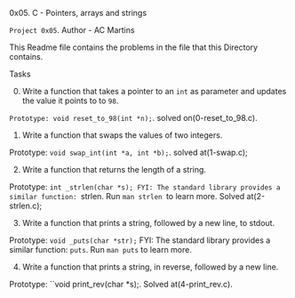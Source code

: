 0x05. C - Pointers, arrays and strings

``Project 0x05``.
Author - AC Martins

This Readme file contains the problems in the file that this Directory contains.

Tasks

0. Write a function that takes a pointer to an ``int`` as parameter and updates the value it points to to ``98``.

``Prototype: void reset_to_98(int *n);``. solved on(0-reset_to_98.c).

1. Write a function that swaps the values of two integers.

Prototype: ``void swap_int(int *a, int *b);``. solved at(1-swap.c);

2. Write a function that returns the length of a string.

Prototype: ``int _strlen(char *s);
FYI: The standard library provides a similar function: ``strlen. Run ``man strlen ``to learn more. Solved at(2-strlen.c);

3. Write a function that prints a string, followed by a new line, to stdout.

Prototype: ``void _puts(char *str);``
FYI: The standard library provides a similar function: ``puts``. Run ``man puts`` to learn more.

4. Write a function that prints a string, in reverse, followed by a new line.

Prototype: ``void print_rev(char *s);. Solved at(4-print_rev.c).

